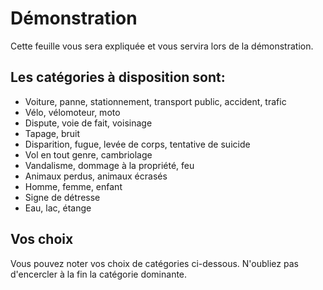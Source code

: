# Démonstration
Cette feuille vous sera expliquée et vous servira lors de la démonstration. 

## Les catégories à disposition sont:

- Voiture, panne, stationnement, transport public, accident, trafic
- Vélo, vélomoteur, moto
- Dispute, voie de fait, voisinage
- Tapage, bruit
- Disparition, fugue, levée de corps, tentative de suicide
- Vol en tout genre, cambriolage
- Vandalisme, dommage à la propriété, feu
- Animaux perdus, animaux écrasés
- Homme, femme, enfant
- Signe de détresse
- Eau, lac, étange

## Vos choix
Vous pouvez noter vos choix de catégories ci-dessous.
N'oubliez pas d'encercler à la fin la catégorie dominante.
